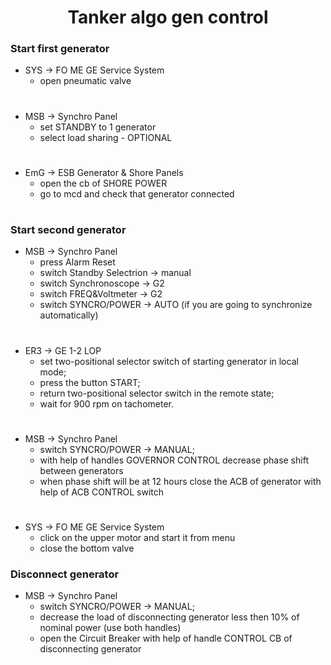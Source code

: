 <div align="center">

# Tanker algo gen control
</div>

### Start first generator
 - SYS → FO ME GE Service System
   - open pneumatic valve
#
- MSB → Synchro Panel
  - set STANDBY to 1 generator
  - select load sharing - OPTIONAL
#
- EmG → ESB Generator & Shore Panels
  - open the cb of SHORE POWER
  - go to mcd and check that generator connected
#
### Start second generator
- MSB → Synchro Panel
    - press Alarm Reset
    - switch Standby Selectrion → manual
    - switch Synchronoscope → G2
    - switch FREQ&Voltmeter → G2
    - switch SYNCRO/POWER → AUTO (if you are going to synchronize automatically)
#
- ER3 → GE 1-2 LOP
  - set two-positional selector switch of starting generator in local mode;
  - press the button START;
  - return two-positional selector switch in the remote state;
  - wait for 900 rpm on tachometer.
#
- MSB → Synchro Panel
  - switch SYNCRO/POWER → MANUAL;
  - with help of handles GOVERNOR CONTROL decrease phase shift between generators
  - when phase shift will be at 12 hours close the ACB of generator with help of ACB CONTROL switch
#
 - SYS → FO ME GE Service System
   - click on the upper motor and start it from menu
   - close the bottom valve


### Disconnect generator

- MSB → Synchro Panel
  - switch SYNCRO/POWER → MANUAL;
  - decrease the load of disconnecting generator less then 10% of nominal power (use both handles)
  - open the Circuit Breaker with help of handle CONTROL CB of disconnecting generator



